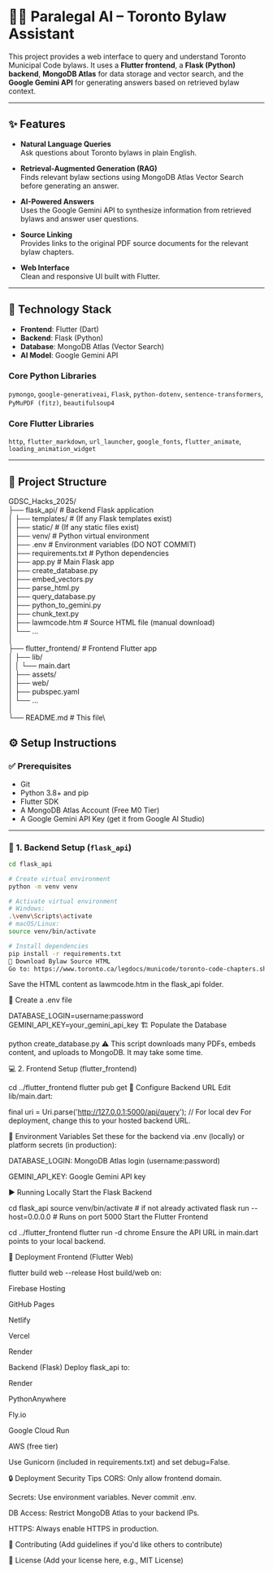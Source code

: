 # 🧑‍⚖️ Paralegal AI – Toronto Bylaw Assistant

This project provides a web interface to query and understand Toronto Municipal Code bylaws. It uses a **Flutter frontend**, a **Flask (Python) backend**, **MongoDB Atlas** for data storage and vector search, and the **Google Gemini API** for generating answers based on retrieved bylaw context.

---

## ✨ Features

- **Natural Language Queries**  
  Ask questions about Toronto bylaws in plain English.

- **Retrieval-Augmented Generation (RAG)**  
  Finds relevant bylaw sections using MongoDB Atlas Vector Search before generating an answer.

- **AI-Powered Answers**  
  Uses the Google Gemini API to synthesize information from retrieved bylaws and answer user questions.

- **Source Linking**  
  Provides links to the original PDF source documents for the relevant bylaw chapters.

- **Web Interface**  
  Clean and responsive UI built with Flutter.

---

## 🧰 Technology Stack

- **Frontend**: Flutter (Dart)  
- **Backend**: Flask (Python)  
- **Database**: MongoDB Atlas (Vector Search)  
- **AI Model**: Google Gemini API

### Core Python Libraries
`pymongo`, `google-generativeai`, `Flask`, `python-dotenv`, `sentence-transformers`, `PyMuPDF (fitz)`, `beautifulsoup4`

### Core Flutter Libraries
`http`, `flutter_markdown`, `url_launcher`, `google_fonts`, `flutter_animate`, `loading_animation_widget`

---

## 📁 Project Structure

GDSC_Hacks_2025/\
├── flask_api/ # Backend Flask application\
│ ├── templates/ # (If any Flask templates exist)\
│ ├── static/ # (If any static files exist)\
│ ├── venv/ # Python virtual environment\
│ ├── .env # Environment variables (DO NOT COMMIT)\
│ ├── requirements.txt # Python dependencies\
│ ├── app.py # Main Flask app\
│ ├── create_database.py\
│ ├── embed_vectors.py\
│ ├── parse_html.py\
│ ├── query_database.py\
│ ├── python_to_gemini.py\
│ ├── chunk_text.py\
│ ├── lawmcode.htm # Source HTML file (manual download)\
│ └── ...\
│\
├── flutter_frontend/ # Frontend Flutter app\
│ ├── lib/\
│ │ └── main.dart\
│ ├── assets/\
│ ├── web/\
│ ├── pubspec.yaml\
│ └── ...\
│\
└── README.md # This file\


## ⚙️ Setup Instructions

### ✅ Prerequisites

- Git
- Python 3.8+ and pip
- Flutter SDK
- A MongoDB Atlas Account (Free M0 Tier)
- A Google Gemini API Key (get it from Google AI Studio)

---

### 🐍 1. Backend Setup (`flask_api`)

```bash
cd flask_api

# Create virtual environment
python -m venv venv

# Activate virtual environment
# Windows:
.\venv\Scripts\activate
# macOS/Linux:
source venv/bin/activate

# Install dependencies
pip install -r requirements.txt
🧾 Download Bylaw Source HTML
Go to: https://www.toronto.ca/legdocs/municode/toronto-code-chapters.shtml
```

Save the HTML content as lawmcode.htm in the flask_api folder.

🔐 Create a .env file

DATABASE_LOGIN=username:password
GEMINI_API_KEY=your_gemini_api_key
🏗 Populate the Database

python create_database.py
⚠️ This script downloads many PDFs, embeds content, and uploads to MongoDB. It may take some time.

💻 2. Frontend Setup (flutter_frontend)

cd ../flutter_frontend
flutter pub get
🔧 Configure Backend URL
Edit lib/main.dart:


final uri = Uri.parse('http://127.0.0.1:5000/api/query'); // For local dev
For deployment, change this to your hosted backend URL.

🔑 Environment Variables
Set these for the backend via .env (locally) or platform secrets (in production):

DATABASE_LOGIN: MongoDB Atlas login (username:password)

GEMINI_API_KEY: Google Gemini API key

▶️ Running Locally
Start the Flask Backend

cd flask_api
source venv/bin/activate  # if not already activated
flask run --host=0.0.0.0  # Runs on port 5000
Start the Flutter Frontend

cd ../flutter_frontend
flutter run -d chrome
Ensure the API URL in main.dart points to your local backend.

🚀 Deployment
Frontend (Flutter Web)

flutter build web --release
Host build/web on:

Firebase Hosting

GitHub Pages

Netlify

Vercel

Render

Backend (Flask)
Deploy flask_api to:

Render

PythonAnywhere

Fly.io

Google Cloud Run

AWS (free tier)

Use Gunicorn (included in requirements.txt) and set debug=False.

🔒 Deployment Security Tips
CORS: Only allow frontend domain.

Secrets: Use environment variables. Never commit .env.

DB Access: Restrict MongoDB Atlas to your backend IPs.

HTTPS: Always enable HTTPS in production.

🤝 Contributing
(Add guidelines if you'd like others to contribute)

📝 License
(Add your license here, e.g., MIT License)